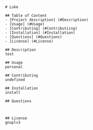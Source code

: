 
        # Luke

        ## Table of Content
        - [Project description] (#Description)
        - [Usage] (#Usage)
        - [Contributing] (#Contributiing)
        - [Installation] (#Installation)
        - [Questions] (#Questions)
        - [License] (#License)

        ## Description
        test

        ## Usage
        personal

        ## Contributing
        undefined

        ## Installation
        install

        ## Questions
        
        

        ## License
        gnuplv3
        